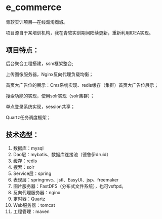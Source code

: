 # e_commerce
青软实训项目—在线淘淘商城。

项目源自于某培训机构，我在青软实训期间陆续更新，重新利用IDEA实现。

## 项目特点：

后台聚合工程搭建，ssm框架整合;

上传图像服务器，Nginx反向代理负载均衡；

首页大广告位的展示：Cms系统实现、redis缓存（集群）首页大广告位展示；

搜索功能的实现，使用solr实现（solr集群）；
 
单点登录系统实现，session共享；
 
Quartz任务调度框架；

## 技术选型：

1. 数据库：mysql
2. Dao层：mybatis、数据库连接池（德鲁伊druid）
3. 缓存：redis
4. 搜索：solr
5. Service层：spring
6. 表现层：springmvc、jstl、EasyUI、jsp、freemaker
7. 图片服务器：FastDFS（分布式文件系统），也可vsftpd。
8. 反向代理服务器：nginx
9. 定时器：Quartz
10. Web服务器：tomcat
11. 工程管理：maven
